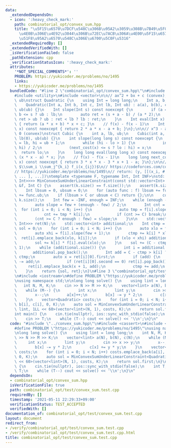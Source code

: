 ```yaml
---
data:
  _extendedDependsOn:
  - icon: ':heavy_check_mark:'
    path: combinatorial_opt/convex_sum.hpp
    title: "\u5F15\u6570\u7DCF\u548C\u306B\u95A2\u3059\u308B\u7B49\u5F0F\u5236\u7D04\
      \u4E0B\u306E\u4E92\u3044\u306B\u72EC\u7ACB\u306A\u4E00\u5F15\u6570\u96E2\u6563\
      \u51F8\u95A2\u6570\u548C\u306E\u6700\u5C0F\u5316"
  _extendedRequiredBy: []
  _extendedVerifiedWith: []
  _isVerificationFailed: false
  _pathExtension: cpp
  _verificationStatusIcon: ':heavy_check_mark:'
  attributes:
    '*NOT_SPECIAL_COMMENTS*': ''
    PROBLEM: https://yukicoder.me/problems/no/1495
    links:
    - https://yukicoder.me/problems/no/1495
  bundledCode: "#line 2 \"combinatorial_opt/convex_sum.hpp\"\n#include <cassert>\n\
    #include <utility>\n#include <vector>\n\n// ax^2 + bx + c (convex), lb <= x <=\
    \ ub\nstruct Quadratic {\n    using Int = long long;\n    Int a, b, c, lb, ub;\n\
    \    Quadratic(Int a, Int b, Int c, Int lb, Int ub) : a(a), b(b), c(c), lb(lb),\
    \ ub(ub) {}\n    Int slope(Int s) const noexcept {\n        if (a == 0) return\
    \ b <= s ? ub : lb;\n        auto ret = (s + a - b) / (a * 2);\n        return\
    \ ret > ub ? ub : ret < lb ? lb : ret;\n    }\n    Int eval(Int x) const noexcept\
    \ { return (a * x + b) * x + c; }\n    // f(x) - f(x - 1)\n    Int next_cost(Int\
    \ x) const noexcept { return 2 * a * x - a + b; }\n};\n\n// x^3 - ax, x \\geq\
    \ 0 (convex)\nstruct Cubic {\n    int a, lb, ub;\n    Cubic(int a, int ub) : a(a),\
    \ lb(0), ub(ub) {}\n    int slope(long long s) const noexcept {\n        int lo\
    \ = lb, hi = ub + 1;\n        while (hi - lo > 1) {\n            int x = (lo +\
    \ hi) / 2;\n            (next_cost(x) <= s ? lo : hi) = x;\n        }\n      \
    \  return lo;\n    }\n    long long eval(long long x) const noexcept { return\
    \ (x * x - a) * x; }\n    // f(x) - f(x - 1)\n    long long next_cost(long long\
    \ x) const noexcept { return 3 * x * x - 3 * x + 1 - a; }\n};\n\n// \\minimize\
    \ $\\sum_i \\sum_j^{k_i} f_i(x_{ij})$\n// https://codeforces.com/contest/1344/problem/D\n\
    // https://yukicoder.me/problems/no/1495\n// return: (y, [[(x_i, # of such x_i),\
    \ ... ], ...])\ntemplate <typename F, typename Int, Int INF>\nstd::pair<Int, std::vector<std::vector<std::pair<Int,\
    \ Int>>>> MinConvexSumUnderLinearConstraint(const std::vector<Int> &k, const std::vector<F>\
    \ &f, Int C) {\n    assert(k.size() == f.size());\n    assert(k.size() > 0);\n\
    \    Int lbsum = 0, ubsum = 0;\n    for (auto func : f) lbsum += func.lb, ubsum\
    \ += func.ub;\n    if (lbsum > C or ubsum < C) return {};\n\n    const int N =\
    \ k.size();\n    Int few = -INF, enough = INF;\n    while (enough - few > 1) {\n\
    \        auto slope = few + (enough - few) / 2;\n        Int cnt = 0;\n      \
    \  for (int i = 0; i < N; i++) {\n            auto tmp = f[i].slope(slope);\n\
    \            cnt += tmp * k[i];\n            if (cnt >= C) break;\n        }\n\
    \        (cnt >= C ? enough : few) = slope;\n    }\n\n    std::vector<std::vector<std::pair<Int,\
    \ Int>>> ret(N);\n    std::vector<int> additional;\n    Int ctmp = 0;\n    Int\
    \ sol = 0;\n    for (int i = 0; i < N; i++) {\n        auto xlo = f[i].slope(few);\n\
    \        auto xhi = f[i].slope(few + 1);\n        ctmp += k[i] * xlo;\n      \
    \  ret[i].emplace_back(xlo, k[i]);\n        if (xlo < xhi) additional.push_back(i);\n\
    \        sol += k[i] * f[i].eval(xlo);\n    }\n    sol += (C - ctmp) * (few +\
    \ 1);\n    while (additional.size()) {\n        int i = additional.back();\n \
    \       additional.pop_back();\n        Int add = C - ctmp > k[i] ? k[i] : C -\
    \ ctmp;\n        auto x = ret[i][0].first;\n        if (add) {\n            ret[i][0].second\
    \ -= add;\n            if (ret[i][0].second == 0) ret[i].pop_back();\n       \
    \     ret[i].emplace_back(x + 1, add);\n            ctmp += add;\n        }\n\
    \    }\n    return {sol, ret};\n}\n#line 3 \"combinatorial_opt/test/convex_sum.test.cpp\"\
    \n#include <iostream>\n#define PROBLEM \"https://yukicoder.me/problems/no/1495\"\
    \nusing namespace std;\n\nlong long solve() {\n    using lint = long long;\n \
    \   int N, M, K;\n    cin >> N >> M >> K;\n    vector<lint> a(N), b(N), c(N);\n\
    \    while (M--) {\n        int x;\n        lint y;\n        cin >> x >> y;\n\
    \        x--;\n        a[x]++;\n        b[x] -= y * 2;\n        c[x] += y * y;\n\
    \    }\n    vector<Quadratic> costs;\n    for (int i = 0; i < N; i++) costs.emplace_back(a[i],\
    \ b[i], c[i], 0, K);\n    auto sol = MinConvexSumUnderLinearConstraint<Quadratic,\
    \ lint, 1LL << 60>(vector<lint>(N, 1), costs, K);\n    return sol.first;\n}\n\n\
    int main() {\n    cin.tie(nullptr), ios::sync_with_stdio(false);\n    int T;\n\
    \    cin >> T;\n    while (T--) cout << solve() << '\\n';\n}\n"
  code: "#include \"../convex_sum.hpp\"\n#include <cassert>\n#include <iostream>\n\
    #define PROBLEM \"https://yukicoder.me/problems/no/1495\"\nusing namespace std;\n\
    \nlong long solve() {\n    using lint = long long;\n    int N, M, K;\n    cin\
    \ >> N >> M >> K;\n    vector<lint> a(N), b(N), c(N);\n    while (M--) {\n   \
    \     int x;\n        lint y;\n        cin >> x >> y;\n        x--;\n        a[x]++;\n\
    \        b[x] -= y * 2;\n        c[x] += y * y;\n    }\n    vector<Quadratic>\
    \ costs;\n    for (int i = 0; i < N; i++) costs.emplace_back(a[i], b[i], c[i],\
    \ 0, K);\n    auto sol = MinConvexSumUnderLinearConstraint<Quadratic, lint, 1LL\
    \ << 60>(vector<lint>(N, 1), costs, K);\n    return sol.first;\n}\n\nint main()\
    \ {\n    cin.tie(nullptr), ios::sync_with_stdio(false);\n    int T;\n    cin >>\
    \ T;\n    while (T--) cout << solve() << '\\n';\n}\n"
  dependsOn:
  - combinatorial_opt/convex_sum.hpp
  isVerificationFile: true
  path: combinatorial_opt/test/convex_sum.test.cpp
  requiredBy: []
  timestamp: '2021-05-11 22:29:33+09:00'
  verificationStatus: TEST_ACCEPTED
  verifiedWith: []
documentation_of: combinatorial_opt/test/convex_sum.test.cpp
layout: document
redirect_from:
- /verify/combinatorial_opt/test/convex_sum.test.cpp
- /verify/combinatorial_opt/test/convex_sum.test.cpp.html
title: combinatorial_opt/test/convex_sum.test.cpp
---
```

